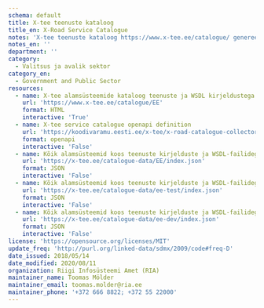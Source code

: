 ```yaml
---
schema: default
title: X-tee teenuste kataloog
title_en: X-Road Service Catalogue
notes: 'X-tee teenuste kataloog https://www.x-tee.ee/catalogue/ genereeritakse RIA teenuste monitooringu serveri poolt päringute listMethods (SOAP ja REST) ning getWsdl (SOAP) ja getOpenAPI (REST) vastuste põhjal kõikidest X-tee alamsüsteemidest. NB! 2020/03/23 seisuga on X-tee kataloog ajutine ja mittetäiuslik / poolik lahendus. RIA-l on projekti "X-tee teenusega liitumise ja liikmelisuse haldamise lihtsustamine" koosseisus loomisel keskkond, mille arenduse käigus on soov seda kataloogi täiendada funktsionaalsustega. Samuti on töös RIHA tuleviku kontseptsiooni visiooni uuendamine ja seal saab muuhulgas selgeks antud kataloogi võimalik paiknemine ja seos RIHA-ga.'
notes_en: ''
department: ''
category:
  - Valitsus ja avalik sektor
category_en:
  - Government and Public Sector
resources:
  - name: X-tee alamsüsteemide kataloog teenuste ja WSDL kirjeldustega
    url: 'https://www.x-tee.ee/catalogue/EE'
    format: HTML
    interactive: 'True'
  - name: X-tee service catalogue openapi definition
    url: 'https://koodivaramu.eesti.ee/x-tee/x-road-catalogue-collector/-/blob/develop/openapi-definition.yaml'
    format: openapi
    interactive: 'False'
  - name: Kõik alamsüsteemid koos teenuste kirjelduste ja WSDL-failidega, X-tee toodangukeskkond (EE)
    url: 'https://x-tee.ee/catalogue-data/EE/index.json'
    format: JSON
    interactive: 'False'
  - name: Kõik alamsüsteemid koos teenuste kirjelduste ja WSDL-failidega, X-tee testkeskkond (ee-test)
    url: 'https://x-tee.ee/catalogue-data/ee-test/index.json'
    format: JSON
    interactive: 'False'
  - name: Kõik alamsüsteemid koos teenuste kirjelduste ja WSDL-failidega, X-tee arenduskeskkond (ee-dev)
    url: 'https://x-tee.ee/catalogue-data/ee-dev/index.json'
    format: JSON
    interactive: 'False'
license: 'https://opensource.org/licenses/MIT'
update_freq: 'http://purl.org/linked-data/sdmx/2009/code#freq-D'
date_issued: 2018/05/14
date_modified: 2020/08/11
organization: Riigi Infosüsteemi Amet (RIA)
maintainer_name: Toomas Mölder
maintainer_email: toomas.molder@ria.ee
maintainer_phone: '+372 666 8822; +372 55 22000'
---
```

